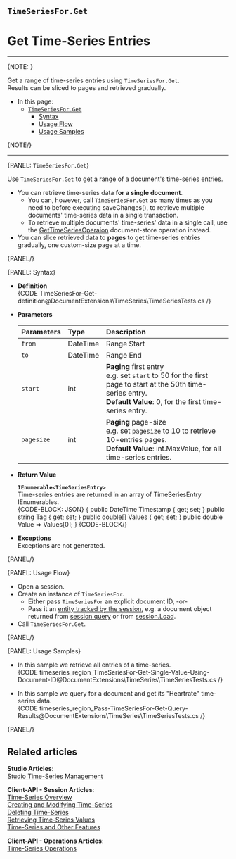 ﻿## `TimeSeriesFor.Get`
# Get Time-Series Entries 

---

{NOTE: }

Get a range of time-series entries using `TimeSeriesFor.Get`.  
Results can be sliced to pages and retrieved gradually.  

* In this page:  
   * [`TimeSeriesFor.Get`](../../../../../document-extensions/timeseries/client-api/session-methods/get-ts-data/get-ts-entries#timeseriesfor.get)  
      * [Syntax](../../../../../document-extensions/timeseries/client-api/session-methods/get-ts-data/get-ts-entries#syntax)  
      * [Usage Flow](../../../../../document-extensions/timeseries/client-api/session-methods/get-ts-data/get-ts-entries#usage-flow)  
      * [Usage Samples](../../../../../document-extensions/timeseries/client-api/session-methods/get-ts-data/get-ts-entries#usage-samples)  

{NOTE/}

---

{PANEL: `TimeSeriesFor.Get`}

Use `TimeSeriesFor.Get` to get a range of a document's time-series entries.  

* You can retrieve time-series data **for a single document**.  
   * You can, however, call `TimeSeriesFor.Get` as many times as you 
     need to before executing saveChanges(), to retrieve multiple 
     documents' time-series data in a single transaction.  
   * To retrieve multiple documents' time-series' data in a single 
     call, use the [GetTimeSeriesOperaion](../../../../document-extensions/timeseries/client-api/store-operations/get-TS-data) 
     document-store operation instead.  
* You can slice retrieved data to **pages** to get time-series entries 
  gradually, one custom-size page at a time.  

{PANEL/}

{PANEL: Syntax}

* **Definition**  
  {CODE TimeSeriesFor-Get-definition@DocumentExtensions\TimeSeries\TimeSeriesTests.cs /}

* **Parameters**  

    | Parameters | Type | Description |
    |:-------------|:-------------|:-------------|
    | `from` | DateTime | Range Start |
    | `to` | DateTime | Range End |
    | `start` | int | **Paging** first entry <br> e.g. set `start` to 50 for the first page to start at the 50th time-series entry. <br> **Default Value**: 0, for the first time-series entry. |
    | `pagesize` | int | **Paging** page-size <br> e.g. set `pagesize` to 10 to retrieve 10-entries pages. <br> **Default Value**: int.MaxValue, for all time-series entries. |

* **Return Value**  

     **`IEnumerable<TimeSeriesEntry>`**  
     Time-series entries are returned in an array of TimeSeriesEntry IEnumerables.  
     {CODE-BLOCK: JSON}
{
  public DateTime Timestamp { get; set; }
  public string Tag { get; set; }
  public double[] Values { get; set; }
  public double Value => Values[0];
}
    {CODE-BLOCK/}

* **Exceptions**  
  Exceptions are not generated.  

{PANEL/}

{PANEL: Usage Flow}

* Open a session.  
* Create an instance of `TimeSeriesFor`.  
    * Either pass `TimeSeriesFor` an explicit document ID, -or-  
    * Pass it an [entity tracked by the session](../../../client-api/session/loading-entities), e.g. a document object returned from [session.query](../../../client-api/session/querying/how-to-query) or from [session.Load](../../../client-api/session/loading-entities#load).  
* Call `TimeSeriesFor.Get`.  

{PANEL/}

{PANEL: Usage Samples}

* In this sample we retrieve all entries of a time-series.  
   {CODE timeseries_region_TimeSeriesFor-Get-Single-Value-Using-Document-ID@DocumentExtensions\TimeSeries\TimeSeriesTests.cs /}

* In this sample we query for a document and get its "Heartrate" time-series data.  
{CODE timeseries_region_Pass-TimeSeriesFor-Get-Query-Results@DocumentExtensions\TimeSeries\TimeSeriesTests.cs /}

{PANEL/}

## Related articles
**Studio Articles**:  
[Studio Time-Series Management]()  

**Client-API - Session Articles**:  
[Time-Series Overview]()  
[Creating and Modifying Time-Series]()  
[Deleting Time-Series]()  
[Retrieving Time-Series Values]()  
[Time-Series and Other Features]()  

**Client-API - Operations Articles**:  
[Time-Series Operations]()  

